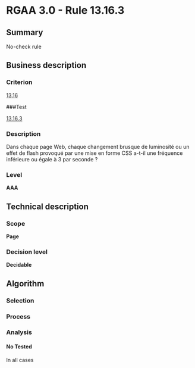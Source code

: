 # RGAA 3.0 -  Rule 13.16.3

## Summary

No-check rule

## Business description

### Criterion

[13.16](http://references.modernisation.gouv.fr/referentiel-technique-0#crit-13-16)

###Test

[13.16.3](http://disic.github.io/rgaa_referentiel_en/RGAA3.0_Criteria_English_version_v1.html#test-13-16-3)

### Description

Dans chaque page Web, chaque changement brusque de luminosit&eacute; ou un effet de flash provoqu&eacute; par une mise en forme CSS a-t-il une fr&eacute;quence inf&eacute;rieure ou &eacute;gale &agrave; 3 par seconde ?

### Level

**AAA**

## Technical description

### Scope

**Page**

### Decision level

**Decidable**

## Algorithm

### Selection

### Process

### Analysis

#### No Tested 

In all cases






